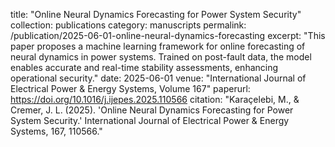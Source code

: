 title: "Online Neural Dynamics Forecasting for Power System Security"
collection: publications
category: manuscripts
permalink: /publication/2025-06-01-online-neural-dynamics-forecasting
excerpt: "This paper proposes a machine learning framework for online forecasting of neural dynamics in power systems. Trained on post-fault data, the model enables accurate and real-time stability assessments, enhancing operational security."
date: 2025-06-01
venue: "International Journal of Electrical Power & Energy Systems, Volume 167"
paperurl: https://doi.org/10.1016/j.ijepes.2025.110566
citation: "Karaçelebi, M., & Cremer, J. L. (2025). 'Online Neural Dynamics Forecasting for Power System Security.' International Journal of Electrical Power & Energy Systems, 167, 110566."